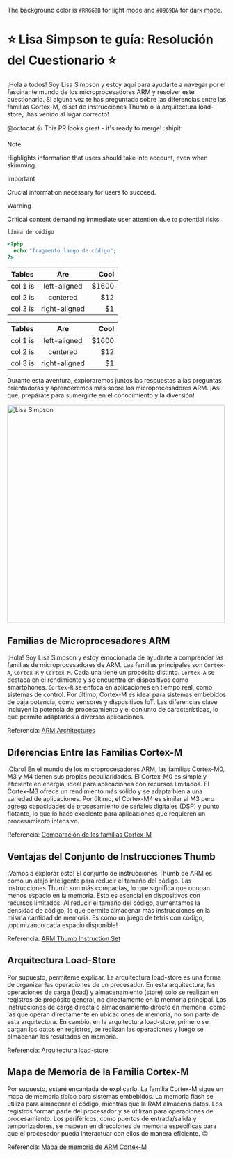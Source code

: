 The background color is `#RRGGBB` for light mode and `#0969DA` for dark mode.

# :star: Lisa Simpson te guía: Resolución del Cuestionario :star:


¡Hola a todos! Soy Lisa Simpson y estoy aquí para ayudarte a navegar por el fascinante mundo de los microprocesadores ARM y resolver este cuestionario. Si alguna vez te has preguntado sobre las diferencias entre las familias Cortex-M, el set de instrucciones Thumb o la arquitectura load-store, ¡has venido al lugar correcto!

@octocat :+1: This PR looks great - it's ready to merge! :shipit:

> [!NOTE]
> Highlights information that users should take into account, even when skimming.

> [!IMPORTANT]
> Crucial information necessary for users to succeed.

> [!WARNING]
> Critical content demanding immediate user attention due to potential risks.


`línea de código`

```php
<?php
  echo "fragmento largo de código";
?>
```

| Tables   |      Are      |  Cool |
|----------|:-------------:|------:|
| col 1 is |  left-aligned | $1600 |
| col 2 is |    centered   |   $12 |
| col 3 is | right-aligned |    $1 |


|Tables|Are|Cool|
|-|:-:|-:|
|col 1 is|left-aligned|$1600|
|col 2 is|centered|$12|
|col 3 is|right-aligned|$1|

Durante esta aventura, exploraremos juntos las respuestas a las preguntas orientadoras y aprenderemos más sobre los microprocesadores ARM. ¡Así que, prepárate para sumergirte en el conocimiento y la diversión!

<div class="center">
  <img src="https://github.com/Kzamudioq/AdM_workspace/assets/138271936/2162ff14-54d6-4734-abef-2d290409e292" alt="Lisa Simpson" width="500">
</div>

## Familias de Microprocesadores ARM

¡Hola! Soy Lisa Simpson y estoy emocionada de ayudarte a comprender las familias de microprocesadores de ARM. Las familias principales son `Cortex-A`, `Cortex-R` y `Cortex-M`. Cada una tiene un propósito distinto. `Cortex-A` se destaca en el rendimiento y se encuentra en dispositivos como smartphones. `Cortex-R` se enfoca en aplicaciones en tiempo real, como sistemas de control. Por último, Cortex-M es ideal para sistemas embebidos de baja potencia, como sensores y dispositivos IoT. Las diferencias clave incluyen la potencia de procesamiento y el conjunto de características, lo que permite adaptarlos a diversas aplicaciones.

Referencia: [ARM Architectures](https://developer.arm.com/architectures)

## Diferencias Entre las Familias Cortex-M

¡Claro! En el mundo de los microprocesadores ARM, las familias Cortex-M0, M3 y M4 tienen sus propias peculiaridades. El Cortex-M0 es simple y eficiente en energía, ideal para aplicaciones con recursos limitados. El Cortex-M3 ofrece un rendimiento más sólido y se adapta bien a una variedad de aplicaciones. Por último, el Cortex-M4 es similar al M3 pero agrega capacidades de procesamiento de señales digitales (DSP) y punto flotante, lo que lo hace excelente para aplicaciones que requieren un procesamiento intensivo.

Referencia: [Comparación de las familias Cortex-M](https://developer.arm.com/ip-products/processors/cortex-m)

## Ventajas del Conjunto de Instrucciones Thumb

¡Vamos a explorar esto! El conjunto de instrucciones Thumb de ARM es como un atajo inteligente para reducir el tamaño del código. Las instrucciones Thumb son más compactas, lo que significa que ocupan menos espacio en la memoria. Esto es esencial en dispositivos con recursos limitados. Al reducir el tamaño del código, aumentamos la densidad de código, lo que permite almacenar más instrucciones en la misma cantidad de memoria. Es como un juego de tetris con código, ¡optimizando cada espacio disponible!

Referencia: [ARM Thumb Instruction Set](https://developer.arm.com/documentation/ddi0210/c/)

## Arquitectura Load-Store

Por supuesto, permíteme explicar. La arquitectura load-store es una forma de organizar las operaciones de un procesador. En esta arquitectura, las operaciones de carga (load) y almacenamiento (store) solo se realizan en registros de propósito general, no directamente en la memoria principal. Las instrucciones de carga directa o almacenamiento directo en memoria, como las que operan directamente en ubicaciones de memoria, no son parte de esta arquitectura. En cambio, en la arquitectura load-store, primero se cargan los datos en registros, se realizan las operaciones y luego se almacenan los resultados en memoria.

Referencia: [Arquitectura load-store](https://www.embedded.com/the-importance-of-the-load-store-architecture/)

## Mapa de Memoria de la Familia Cortex-M

Por supuesto, estaré encantada de explicarlo. La familia Cortex-M sigue un mapa de memoria típico para sistemas embebidos. La memoria flash se utiliza para almacenar el código, mientras que la RAM almacena datos. Los registros forman parte del procesador y se utilizan para operaciones de procesamiento. Los periféricos, como puertos de entrada/salida y temporizadores, se mapean en direcciones de memoria específicas para que el procesador pueda interactuar con ellos de manera eficiente. :blush:

Referencia: [Mapa de memoria de ARM Cortex-M](https://www.keil.com/pack/doc/cmsis/Core/html/group__system__init__gr.html)


